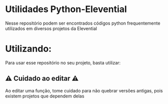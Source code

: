 # Utilidades Python-Elevential #

Nesse repositório podem ser encontrados códigos python frequentemente utilizados em diversos projetos da Elevential

# Utilizando:
Para usar esse repositório no seu projeto, basta utilizar:

## ⚠️ Cuidado ao editar ⚠️
Ao editar uma função, tome cuidado para não quebrar versões antigas, pois existem projetos que dependem delas


